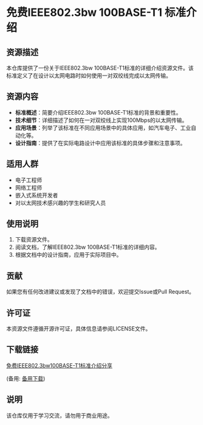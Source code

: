 # 免费IEEE802.3bw 100BASE-T1 标准介绍

## 资源描述

本仓库提供了一份关于IEEE802.3bw 100BASE-T1标准的详细介绍资源文件。该标准定义了在设计以太网电路时如何使用一对双绞线完成以太网传输。

## 资源内容

- **标准概述**：简要介绍IEEE802.3bw 100BASE-T1标准的背景和重要性。
- **技术细节**：详细描述了如何在一对双绞线上实现100Mbps的以太网传输。
- **应用场景**：列举了该标准在不同应用场景中的具体应用，如汽车电子、工业自动化等。
- **设计指南**：提供了在实际电路设计中应用该标准的具体步骤和注意事项。

## 适用人群

- 电子工程师
- 网络工程师
- 嵌入式系统开发者
- 对以太网技术感兴趣的学生和研究人员

## 使用说明

1. 下载资源文件。
2. 阅读文档，了解IEEE802.3bw 100BASE-T1标准的详细内容。
3. 根据文档中的设计指南，应用于实际项目中。

## 贡献

如果您有任何改进建议或发现了文档中的错误，欢迎提交Issue或Pull Request。

## 许可证

本资源文件遵循开源许可证，具体信息请参阅LICENSE文件。

## 下载链接
[免费IEEE802.3bw100BASE-T1标准介绍分享](https://pan.quark.cn/s/d59a9ee010eb) 

(备用: [备用下载](https://pan.baidu.com/s/19fxGnDDEu02kVISoY3W1OQ?pwd=1234))

## 说明

该仓库仅用于学习交流，请勿用于商业用途。
